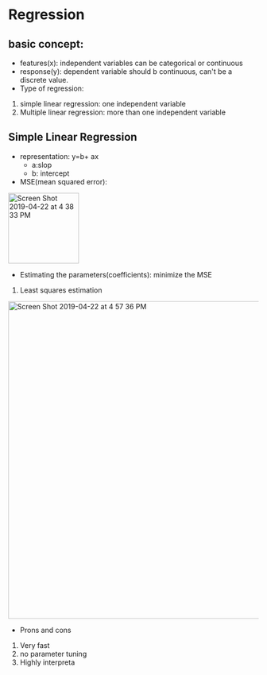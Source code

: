# Regression
## basic concept:
* features(x): independent variables can be categorical or continuous
* response(y): dependent variable should b continuous, can't be a discrete value.
* Type of regression:
1. simple linear regression: one independent variable
2. Multiple linear regression: more than one independent variable

## Simple Linear Regression
* representation: y=b+ ax
  * a:slop
  * b: intercept
* MSE(mean squared error): 
<img width="142" alt="Screen Shot 2019-04-22 at 4 38 33 PM" src="https://user-images.githubusercontent.com/27160394/56528401-1f97a680-651d-11e9-8c6e-5a6e8d58365c.png">

* Estimating the parameters(coefficients): minimize the MSE
 1. Least squares estimation
<img width="639" alt="Screen Shot 2019-04-22 at 4 57 36 PM" src="https://user-images.githubusercontent.com/27160394/56530067-ce3ce680-651f-11e9-949a-eb4baa4b6b92.png">
 

* Prons and cons
1. Very fast
2. no parameter tuning
3. Highly interpreta


